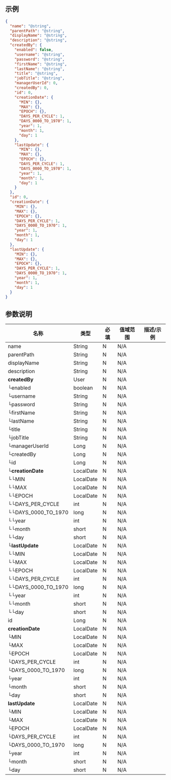 ## 示例
```json
{
  "name": "@string",
  "parentPath": "@string",
  "displayName": "@string",
  "description": "@string",
  "createdBy": {
    "enabled": false,
    "username": "@string",
    "password": "@string",
    "firstName": "@string",
    "lastName": "@string",
    "title": "@string",
    "jobTitle": "@string",
    "managerUserId": 0,
    "createdBy": 0,
    "id": 0,
    "creationDate": {
      "MIN": {},
      "MAX": {},
      "EPOCH": {},
      "DAYS_PER_CYCLE": 1,
      "DAYS_0000_TO_1970": 1,
      "year": 1,
      "month": 1,
      "day": 1
    },
    "lastUpdate": {
      "MIN": {},
      "MAX": {},
      "EPOCH": {},
      "DAYS_PER_CYCLE": 1,
      "DAYS_0000_TO_1970": 1,
      "year": 1,
      "month": 1,
      "day": 1
    }
  },
  "id": 0,
  "creationDate": {
    "MIN": {},
    "MAX": {},
    "EPOCH": {},
    "DAYS_PER_CYCLE": 1,
    "DAYS_0000_TO_1970": 1,
    "year": 1,
    "month": 1,
    "day": 1
  },
  "lastUpdate": {
    "MIN": {},
    "MAX": {},
    "EPOCH": {},
    "DAYS_PER_CYCLE": 1,
    "DAYS_0000_TO_1970": 1,
    "year": 1,
    "month": 1,
    "day": 1
  }
}
```
## 参数说明
名称|类型|必填|值域范围|描述/示例
---|---|---|---|---
name|String|N|N/A|
parentPath|String|N|N/A|
displayName|String|N|N/A|
description|String|N|N/A|
**createdBy**|User|N|N/A|
└enabled|boolean|N|N/A|
└username|String|N|N/A|
└password|String|N|N/A|
└firstName|String|N|N/A|
└lastName|String|N|N/A|
└title|String|N|N/A|
└jobTitle|String|N|N/A|
└managerUserId|Long|N|N/A|
└createdBy|Long|N|N/A|
└id|Long|N|N/A|
└**creationDate**|LocalDate|N|N/A|
└└MIN|LocalDate|N|N/A|
└└MAX|LocalDate|N|N/A|
└└EPOCH|LocalDate|N|N/A|
└└DAYS_PER_CYCLE|int|N|N/A|
└└DAYS_0000_TO_1970|long|N|N/A|
└└year|int|N|N/A|
└└month|short|N|N/A|
└└day|short|N|N/A|
└**lastUpdate**|LocalDate|N|N/A|
└└MIN|LocalDate|N|N/A|
└└MAX|LocalDate|N|N/A|
└└EPOCH|LocalDate|N|N/A|
└└DAYS_PER_CYCLE|int|N|N/A|
└└DAYS_0000_TO_1970|long|N|N/A|
└└year|int|N|N/A|
└└month|short|N|N/A|
└└day|short|N|N/A|
id|Long|N|N/A|
**creationDate**|LocalDate|N|N/A|
└MIN|LocalDate|N|N/A|
└MAX|LocalDate|N|N/A|
└EPOCH|LocalDate|N|N/A|
└DAYS_PER_CYCLE|int|N|N/A|
└DAYS_0000_TO_1970|long|N|N/A|
└year|int|N|N/A|
└month|short|N|N/A|
└day|short|N|N/A|
**lastUpdate**|LocalDate|N|N/A|
└MIN|LocalDate|N|N/A|
└MAX|LocalDate|N|N/A|
└EPOCH|LocalDate|N|N/A|
└DAYS_PER_CYCLE|int|N|N/A|
└DAYS_0000_TO_1970|long|N|N/A|
└year|int|N|N/A|
└month|short|N|N/A|
└day|short|N|N/A|
